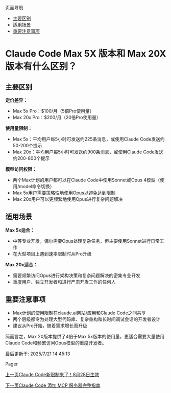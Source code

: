 页面导航

*   [主要区别](#主要区别 "主要区别")
*   [适用场景](#适用场景 "适用场景")
*   [重要注意事项](#重要注意事项 "重要注意事项")

# Claude Code Max 5X 版本和 Max 20X 版本有什么区别？ [​](#claude-code-max-5x-版本和-max-20x-版本有什么区别)

## 主要区别 [​](#主要区别)

**定价差异：**

*   Max 5x Pro：$100/月（5倍Pro使用量）
*   Max 20x Pro：$200/月（20倍Pro使用量）

**使用量限制：**

*   Max 5x：平均用户每5小时可发送约225条消息，或使用Claude Code发送约50-200个提示
*   Max 20x：平均用户每5小时可发送约900条消息，或使用Claude Code发送约200-800个提示

**模型访问权限：**

*   两个Max计划的用户都可以在Claude Code中使用Sonnet或Opus 4模型（使用/model命令切换）
*   Max 5x用户需要策略性地使用Opus以避免达到限制
*   Max 20x用户可以更频繁地使用Opus进行复杂问题解决

## 适用场景 [​](#适用场景)

**Max 5x适合：**

*   中等专业开发，偶尔需要Opus处理复杂任务，但主要使用Sonnet进行日常工作
*   在大型项目上遇到速率限制时从Pro升级

**Max 20x适合：**

*   需要频繁访问Opus进行架构决策和复杂问题解决的密集专业开发
*   重度用户、独立开发者和进行严肃开发工作的任何人

## 重要注意事项 [​](#重要注意事项)

*   Max计划的使用限制在claude.ai网站/应用和Claude Code之间共享
*   两个层级都专为处理大型代码库、复杂重构和长时间调试会话的开发者设计
*   建议从Pro开始，随着需求增长而升级

简而言之，Max 20版本提供了4倍于Max 5x版本的使用量，更适合需要大量使用Claude Code和频繁访问Opus模型的重度开发者。

最后更新于: 2025/7/21 14:45:13

Pager

[上一页Claude Code新限制来了！8月28日生效](/claude-code-new-rules-0828)

[下一页Claude Code 添加 MCP 服务器完整指南](/claude-code-mcp-server-guide)